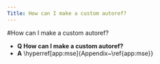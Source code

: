```yaml
---
Title: How can I make a custom autoref?
---
```

#How can I make a custom autoref?
- **Q How can I make a custom autoref?**
- **A** \\hyperref[app:mse]{Appendix~\\ref{app:mse}}
